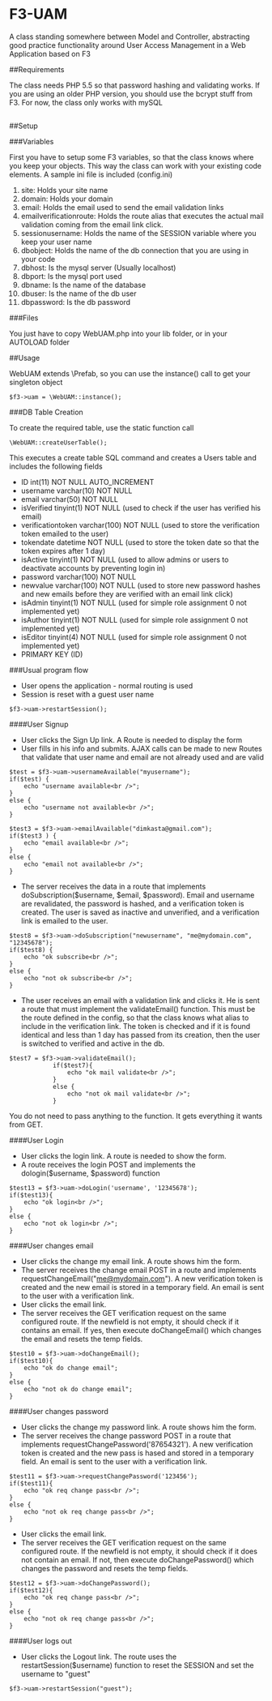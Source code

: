 # F3-UAM

A class standing somewhere between Model and Controller, abstracting good practice functionality around User Access Management in a Web Application based on F3

##Requirements

The class needs PHP 5.5 so that password hashing and validating works. If you are using an older PHP version, you should use the bcrypt stuff from F3. For now, the class only works with mySQL

##

##Setup

###Variables

First you have to setup some F3 variables, so that the class knows where you keep your objects. This way the class can work with your existing code elements.
A sample ini file is included (config.ini)

1. site: Holds your site name
2. domain: Holds your domain
3. email: Holds the email used to send the email validation links
4. emailverificationroute: Holds the route alias that executes the actual mail validation coming from the email link click.
5. sessionusername: Holds the name of the SESSION variable where you keep your user name
6. dbobject: Holds the name of the db connection that you are using in your code
7. dbhost: Is the mysql server (Usually localhost)
8. dbport: Is the mysql port used
9. dbname: Is the name of the database
10. dbuser: Is the name of the db user
11. dbpassword: Is the db password

###Files

You just have to copy WebUAM.php into your lib folder, or in your AUTOLOAD folder

##Usage

WebUAM extends \Prefab, so you can use the instance() call to get your singleton object

```
$f3->uam = \WebUAM::instance();
```

###DB Table Creation

To create the required table, use the static function call

```
\WebUAM::createUserTable();
```

This executes a create table SQL command and creates a Users table and includes the following fields

* ID int(11) NOT NULL AUTO_INCREMENT
*	username varchar(10) NOT NULL
*	email varchar(50) NOT NULL
*	isVerified tinyint(1) NOT NULL (used to check if the user has verified his email)
* verificationtoken varchar(100) NOT NULL (used to store the verification token emailed to the user)
*	tokendate datetime NOT NULL (used to store the token date so that the token expires after 1 day)
*	isActive tinyint(1) NOT NULL (used to allow admins or users to deactivate accounts by preventing login in)
*	password varchar(100) NOT NULL
*	newvalue varchar(100) NOT NULL (used to store new password hashes and new emails before they are verified with an email link click)
*	isAdmin tinyint(1) NOT NULL (used for simple role assignment 0 not implemented yet)
*	isAuthor tinyint(1) NOT NULL (used for simple role assignment 0 not implemented yet)
*	isEditor tinyint(4) NOT NULL (used for simple role assignment 0 not implemented yet)
* PRIMARY KEY (ID)

###Usual program flow

* User opens the application - normal routing is used
* Session is reset with a guest user name

```
$f3->uam->restartSession();
```

####User Signup
* User clicks the Sign Up link. A Route is needed to display the form
* User fills in his info and submits. AJAX calls can be made to new Routes that validate that user name and email are not already used and are valid

```
$test = $f3->uam->usernameAvailable("myusername");
if($test) {
    echo "username available<br />";
}
else {
    echo "username not available<br />";
}

$test3 = $f3->uam->emailAvailable("dimkasta@gmail.com");
if($test3 ) {
    echo "email available<br />";
}
else {
    echo "email not available<br />";
}
```

* The server receives the data in a route that implements doSubscription($username, $email, $password). Email and username are revalidated, the password is hashed, and a verification token is created. The user is saved as inactive and unverified, and a verification link is emailed to the user.

```
$test8 = $f3->uam->doSubscription("newusername", "me@mydomain.com", "12345678");
if($test8) {
    echo "ok subscribe<br />";
}
else {
    echo "not ok subscribe<br />";
} 
```

* The user receives an email with a validation link and clicks it. He is sent a route that must implement the validateEmail() function. This must be the route defined in the config, so that the class knows what alias to include in the verification link. The token is checked and if it is found identical and less than 1 day has passed from its creation, then the user is switched to verified and active in the db.

```
$test7 = $f3->uam->validateEmail();
			if($test7){
				echo "ok mail validate<br />";
			}
			else {
				echo "not ok mail validate<br />";
			}
```
You do not need to pass anything to the function. It gets everything it wants from GET.

####User Login
* User clicks the login link. A route is needed to show the form.
* A route receives the login POST and implements the dologin($username, $password) function

```
$test13 = $f3->uam->doLogin('username', '12345678');
if($test13){
    echo "ok login<br />";
}
else {
    echo "not ok login<br />";			
}
```

####User changes email
* User clicks the change my email link. A route shows him the form.
* The server receives the change email POST in a route and implements requestChangeEmail("me@mydomain.com"). A new verification token is created and the new email is stored in a temporary field. An email is sent to the user with a verification link.
* User clicks the email link.
* The server receives the GET verification request on the same configured route. If the newfield is not empty, it should check if it contains an email. If yes, then execute doChangeEmail() which changes the email and resets the temp fields.

```
$test10 = $f3->uam->doChangeEmail();
if($test10){
    echo "ok do change email";
}
else {
    echo "not ok do change email";
}
```

####User changes password
* User clicks the change my password link. A route shows him the form.
* The server receives the change password POST in a route that implements requestChangePassword('87654321'). A new verification token is created and the new pass is hased and stored in a temporary field. An email is sent to the user with a verification link.
 
```
$test11 = $f3->uam->requestChangePassword('123456');
if($test11){
    echo "ok req change pass<br />";
}
else {
    echo "not ok req change pass<br />";
}
```

* User clicks the email link.
* The server receives the GET verification request on the same configured route. If the newfield is not empty, it should check if it does not contain an email. If not, then execute doChangePassword() which changes the password and resets the temp fields.

```
$test12 = $f3->uam->doChangePassword();
if($test12){
    echo "ok req change pass<br />";
}
else {
    echo "not ok req change pass<br />";
}
```

####User logs out
* User clicks the Logout link. The route uses the restartSession($username) function to reset the SESSION and set the username to "guest"

```
$f3->uam->restartSession("guest");
```


